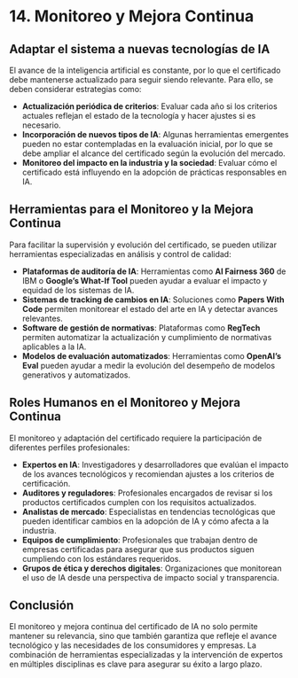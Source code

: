 # 14. Monitoreo y Mejora Continua

## **Adaptar el sistema a nuevas tecnologías de IA**

El avance de la inteligencia artificial es constante, por lo que el certificado debe mantenerse actualizado para seguir siendo relevante. Para ello, se deben considerar estrategias como:

* **Actualización periódica de criterios**: Evaluar cada año si los criterios actuales reflejan el estado de la tecnología y hacer ajustes si es necesario.
* **Incorporación de nuevos tipos de IA**: Algunas herramientas emergentes pueden no estar contempladas en la evaluación inicial, por lo que se debe ampliar el alcance del certificado según la evolución del mercado.
* **Monitoreo del impacto en la industria y la sociedad**: Evaluar cómo el certificado está influyendo en la adopción de prácticas responsables en IA.

## **Herramientas para el Monitoreo y la Mejora Continua**

Para facilitar la supervisión y evolución del certificado, se pueden utilizar herramientas especializadas en análisis y control de calidad:

* **Plataformas de auditoría de IA**: Herramientas como **AI Fairness 360** de IBM o **Google’s What-If Tool** pueden ayudar a evaluar el impacto y equidad de los sistemas de IA.
* **Sistemas de tracking de cambios en IA**: Soluciones como **Papers With Code** permiten monitorear el estado del arte en IA y detectar avances relevantes.
* **Software de gestión de normativas**: Plataformas como **RegTech** permiten automatizar la actualización y cumplimiento de normativas aplicables a la IA.
* **Modelos de evaluación automatizados**: Herramientas como **OpenAI’s Eval** pueden ayudar a medir la evolución del desempeño de modelos generativos y automatizados.

## **Roles Humanos en el Monitoreo y Mejora Continua**

El monitoreo y adaptación del certificado requiere la participación de diferentes perfiles profesionales:

* **Expertos en IA**: Investigadores y desarrolladores que evalúan el impacto de los avances tecnológicos y recomiendan ajustes a los criterios de certificación.
* **Auditores y reguladores**: Profesionales encargados de revisar si los productos certificados cumplen con los requisitos actualizados.
* **Analistas de mercado**: Especialistas en tendencias tecnológicas que pueden identificar cambios en la adopción de IA y cómo afecta a la industria.
* **Equipos de cumplimiento**: Profesionales que trabajan dentro de empresas certificadas para asegurar que sus productos siguen cumpliendo con los estándares requeridos.
* **Grupos de ética y derechos digitales**: Organizaciones que monitorean el uso de IA desde una perspectiva de impacto social y transparencia.

## Conclusión

El monitoreo y mejora continua del certificado de IA no solo permite mantener su relevancia, sino que también garantiza que refleje el avance tecnológico y las necesidades de los consumidores y empresas. La combinación de herramientas especializadas y la intervención de expertos en múltiples disciplinas es clave para asegurar su éxito a largo plazo.
